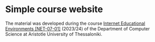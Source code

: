 # Simple course website

The material was developed during the course [Internet Educational Environments
[NET-07-01]](https://elearning.auth.gr/course/view.php?id=8120) (2023/24) of the
Department of Computer Science at Aristotle University of Thessaloniki.<br/> 